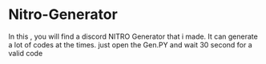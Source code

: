 # Nitro-Generator
In this , you will find a discord NITRO Generator that i made. It can generate a lot of codes at the times. just open the Gen.PY and wait 30 second for a valid code 
